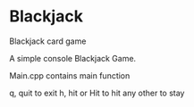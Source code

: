 # Blackjack
Blackjack card game

A simple console Blackjack Game.

Main.cpp contains main function

q, quit to exit
h, hit or Hit to hit
any other to stay
